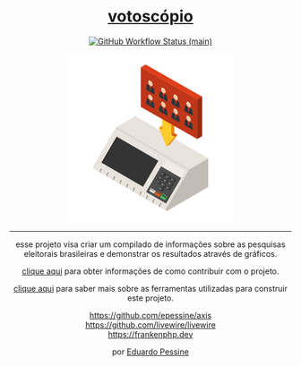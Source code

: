 <h1 align="center"><a href="https://votoscopio.com.br" target="_blank">votoscópio</a></h1>
<p align="center">
    <a href="https://github.com/epessine/votoscopio/actions"><img alt="GitHub Workflow Status (main)" src="https://github.com/epessine/votoscopio/actions/workflows/tests.yml/badge.svg"></a>
</p>
<p align="center">
    <img src="https://github.com/epessine/votoscopio/blob/main/resources/images/urna-eletronica.jpeg?raw=true" height="300" alt="Axis for Laravel">
</p>

------
<section align="center">

<p>esse projeto visa criar um compilado de informações sobre as pesquisas eleitorais brasileiras e demonstrar os resultados através de gráficos.</p>

<a href="https://votoscopio.com.br/contribute" target="_blank">clique aqui</a> para obter informações de como contribuir com o projeto.

<a href="https://votoscopio.com.br/about" target="_blank">clique aqui</a> para saber mais sobre as ferramentas utilizadas para construir este projeto.

https://github.com/epessine/axis </br>
https://github.com/livewire/livewire </br>
https://frankenphp.dev </br>

por <a href="https://www.linkedin.com/in/epessine/" target="_blank">Eduardo Pessine</a>
</section align="center">
